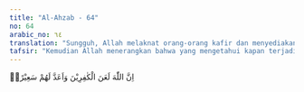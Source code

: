```yaml
---
title: "Al-Ahzab - 64"
no: 64
arabic_no: ٦٤
translation: "Sungguh, Allah melaknat orang-orang kafir dan menyediakan bagi mereka api yang menyala-nyala (neraka),"
tafsir: "Kemudian Allah menerangkan bahwa yang mengetahui kapan terjadinya hari Kiamat hanya Allah. Mungkin saja waktu datangnya hari Kiamat sudah dekat, karena setiap yang akan datang memang selalu mendekat dan mungkin dekat. Pepatah Arab mengatakan: \n\n\"Setiap yang akan datang adalah dekat.\"\n\nKemudian Allah akan melaknat dan menjauhkan orang-orang kafir dari kebaikan dan rahmat-Nya. Allah juga menyediakan bagi mereka neraka Sa'ir."
---
```

اِنَّ اللّٰهَ لَعَنَ الْكٰفِرِيْنَ وَاَعَدَّ لَهُمْ سَعِيْرًاۙ 